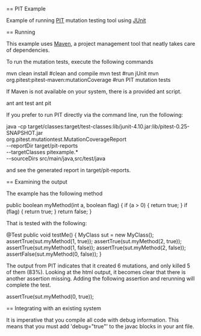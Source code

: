 == PIT Example

Example of running [PIT](http://pitest.org/) mutation testing tool  using [JUnit](http://www.junit.org/)

== Running

This example uses [Maven](http://maven.apache.org/), a project management tool that neatly takes care of dependencies.

To run the mutation tests, execute the following commands

  mvn clean install                              #clean and compile
  mvn test                                       #run jUnit
  mvn org.pitest:pitest-maven:mutationCoverage   #run PIT mutation tests

If Maven is not available on your system, there is a provided ant script.

  ant
  ant test
  ant pit

If you prefer to run PIT directly via the command line, run the following:

  java -cp target/classes:target/test-classes:lib/junit-4.10.jar:lib/pitest-0.25-SNAPSHOT.jar \
      org.pitest.mutationtest.MutationCoverageReport \
      --reportDir target/pit-reports \
      --targetClasses pitexample.* \
      --sourceDirs src/main/java,src/test/java

and see the generated report in target/pit-reports.

== Examining the output

The example has the following method

  public boolean myMethod(int a, boolean flag) {
      if (a > 0) {
          return true;
      }
      if (flag) {
          return true;
      }
      return false;
  }

That is tested with the following:

  @Test public void testMe() {
    MyClass sut = new MyClass();
    assertTrue(sut.myMethod(1, true));
    assertTrue(sut.myMethod(2, true));
    assertTrue(sut.myMethod(1, false));
    assertTrue(sut.myMethod(2, false));
    assertFalse(sut.myMethod(0, false));
  }

The output from PIT indicates that it created 6 mutations, and only killed 5 of them (83%). Looking at the html output, it becomes clear that there is another assertion missing. Adding the following assertion and rerunning will complete the test.

  assertTrue(sut.myMethod(0, true));

== Integrating with an existing system

It is imperative that you compile all code with debug information. This means that you must add 'debug="true"' to the javac blocks in your ant file.
